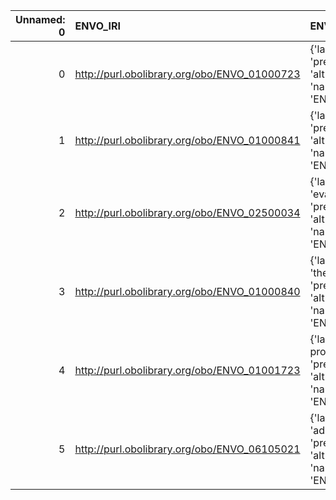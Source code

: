 |   Unnamed: 0 | ENVO_IRI                                     | ENVO_DESC                                                                                    | REX_IRI                                    | REX_DESC                       |
|-------------:|:---------------------------------------------|:---------------------------------------------------------------------------------------------|:-------------------------------------------|:-------------------------------|
|            0 | http://purl.obolibrary.org/obo/ENVO_01000723 | {'label': 'melting', 'prefLabel': None, 'altLabel': None, 'name': 'ENVO_01000723'}           | http://purl.obolibrary.org/obo/REX_0000177 | {'label': 'melting'}           |
|            1 | http://purl.obolibrary.org/obo/ENVO_01000841 | {'label': 'pyrolysis', 'prefLabel': None, 'altLabel': None, 'name': 'ENVO_01000841'}         | http://purl.obolibrary.org/obo/REX_0000404 | {'label': 'pyrolysis'}         |
|            2 | http://purl.obolibrary.org/obo/ENVO_02500034 | {'label': 'evaporation', 'prefLabel': None, 'altLabel': None, 'name': 'ENVO_02500034'}       | http://purl.obolibrary.org/obo/REX_0000178 | {'label': 'evaporation'}       |
|            3 | http://purl.obolibrary.org/obo/ENVO_01000840 | {'label': 'thermolysis', 'prefLabel': None, 'altLabel': None, 'name': 'ENVO_01000840'}       | http://purl.obolibrary.org/obo/REX_0000086 | {'label': 'thermolysis'}       |
|            4 | http://purl.obolibrary.org/obo/ENVO_01001723 | {'label': 'adiabatic process', 'prefLabel': None, 'altLabel': None, 'name': 'ENVO_01001723'} | http://purl.obolibrary.org/obo/REX_0000373 | {'label': 'adiabatic process'} |
|            5 | http://purl.obolibrary.org/obo/ENVO_06105021 | {'label': 'adsorption', 'prefLabel': None, 'altLabel': None, 'name': 'ENVO_06105021'}        | http://purl.obolibrary.org/obo/REX_0000198 | {'label': 'adsorption'}        |